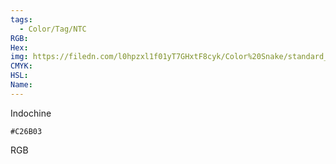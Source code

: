 ```yaml
---
tags:
  - Color/Tag/NTC
RGB:
Hex:
img: https://filedn.com/l0hpzxl1f01yT7GHxtF8cyk/Color%20Snake/standard_csv_to_svg/C26B03.svg
CMYK:
HSL:
Name:
---
```

Indochine
```palette
#C26B03
```
RGB
